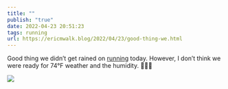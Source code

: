 ```yaml
---
title: ""
publish: "true"
date: 2022-04-23 20:51:23
tags: running
url: https://ericmwalk.blog/2022/04/23/good-thing-we.html
---
```


Good thing we didn’t get rained on [running](http://www.strava.com/activities/7030103664) today. However, I don’t think we were ready for 74°F weather and the humidity.  🏃🏻‍♂️



![](https://ericmwalk.blog/uploads/2022/0737253368.jpg)